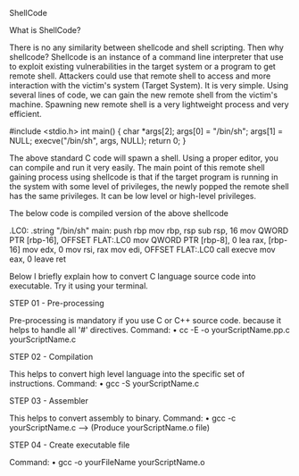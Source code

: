 ShellCode

What is ShellCode?

There is no any similarity between shellcode and shell scripting. Then why shellcode? Shellcode is an instance of a command line interpreter that use to exploit existing vulnerabilities in the target system or a program to get remote shell. Attackers could use that remote shell to access and more interaction with the victim's system (Target System). It is very simple. Using several lines of code, we can gain the new remote shell from the victim's machine. Spawning new remote shell is a very lightweight process and very efficient.

#include <stdio.h>
int main()
{
	char *args[2];
	args[0] = "/bin/sh";
	args[1] = NULL;
	execve("/bin/sh", args, NULL);
	return 0;
}

The above standard C code will spawn a shell. Using a proper editor, you can compile and run it very easily. The main point of this remote shell gaining process using shellcode is that if the target program is running in the system with some level of privileges, the newly popped the remote shell has the same privileges. It can be low level or high-level privileges.

The below code is compiled version of the above shellcode

.LC0:
        .string "/bin/sh"
main:
        push    rbp
        mov     rbp, rsp
        sub     rsp, 16
        mov     QWORD PTR [rbp-16], OFFSET FLAT:.LC0
        mov     QWORD PTR [rbp-8], 0
        lea     rax, [rbp-16]
        mov     edx, 0
        mov     rsi, rax
        mov     edi, OFFSET FLAT:.LC0
        call    execve
        mov     eax, 0
        leave
        ret

Below I briefly explain how to convert C language source code into executable. Try it using your terminal.

STEP 01 - Pre-processing

Pre-processing is mandatory if you use C or C++ source code. because it helps to handle all '#' directives.
Command:
•	cc -E -o yourScriptName.pp.c yourScriptName.c

STEP 02 - Compilation

This helps to convert high level language into the specific set of instructions.
Command:
•	gcc -S yourScriptName.c

STEP 03 - Assembler

This helps to convert assembly to binary.
Command:
•	gcc -c yourScriptName.c --> (Produce yourScriptName.o file)

STEP 04 - Create executable file

Command:
•	gcc -o yourFileName yourScriptName.o

